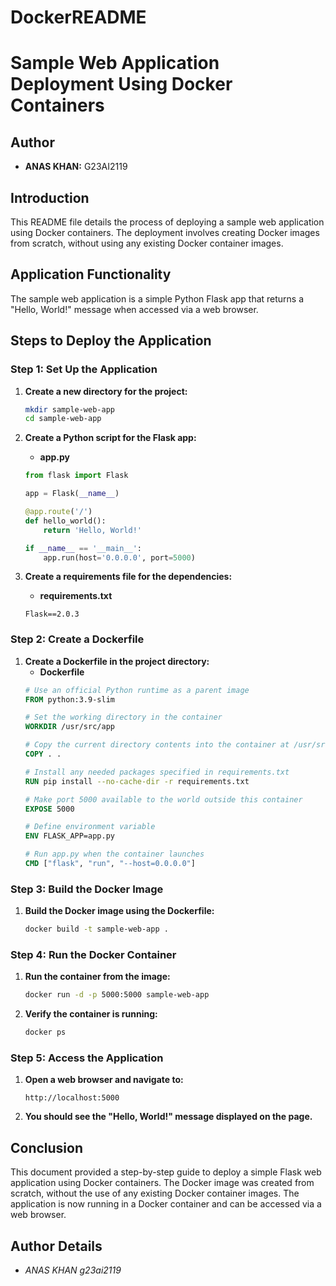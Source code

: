 # DockerREADME
# Sample Web Application Deployment Using Docker Containers

## Author
- **ANAS KHAN:** G23AI2119

## Introduction
This README file details the process of deploying a sample web application using Docker containers. The deployment involves creating Docker images from scratch, without using any existing Docker container images.

## Application Functionality
The sample web application is a simple Python Flask app that returns a "Hello, World!" message when accessed via a web browser.

## Steps to Deploy the Application

### Step 1: Set Up the Application
1. **Create a new directory for the project:**
    ```bash
    mkdir sample-web-app
    cd sample-web-app
    ```

2. **Create a Python script for the Flask app:**
    - **app.py**
    ```python
    from flask import Flask

    app = Flask(__name__)

    @app.route('/')
    def hello_world():
        return 'Hello, World!'

    if __name__ == '__main__':
        app.run(host='0.0.0.0', port=5000)
    ```

3. **Create a requirements file for the dependencies:**
    - **requirements.txt**
    ```
    Flask==2.0.3
    ```

### Step 2: Create a Dockerfile
1. **Create a Dockerfile in the project directory:**
    - **Dockerfile**
    ```dockerfile
    # Use an official Python runtime as a parent image
    FROM python:3.9-slim

    # Set the working directory in the container
    WORKDIR /usr/src/app

    # Copy the current directory contents into the container at /usr/src/app
    COPY . .

    # Install any needed packages specified in requirements.txt
    RUN pip install --no-cache-dir -r requirements.txt

    # Make port 5000 available to the world outside this container
    EXPOSE 5000

    # Define environment variable
    ENV FLASK_APP=app.py

    # Run app.py when the container launches
    CMD ["flask", "run", "--host=0.0.0.0"]
    ```

### Step 3: Build the Docker Image
1. **Build the Docker image using the Dockerfile:**
    ```bash
    docker build -t sample-web-app .
    ```

### Step 4: Run the Docker Container
1. **Run the container from the image:**
    ```bash
    docker run -d -p 5000:5000 sample-web-app
    ```

2. **Verify the container is running:**
    ```bash
    docker ps
    ```

### Step 5: Access the Application
1. **Open a web browser and navigate to:**
    ```
    http://localhost:5000
    ```

2. **You should see the "Hello, World!" message displayed on the page.**

## Conclusion
This document provided a step-by-step guide to deploy a simple Flask web application using Docker containers. The Docker image was created from scratch, without the use of any existing Docker container images. The application is now running in a Docker container and can be accessed via a web browser.

## Author Details
- *ANAS KHAN* *g23ai2119*
